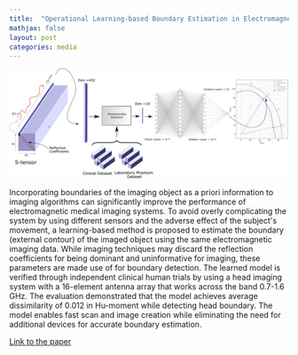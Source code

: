 ```yaml
---
title:  "Operational Learning-based Boundary Estimation in Electromagnetic Medical Imaging"
mathjax: false
layout: post
categories: media
---
```


![Block diagram](/assets/photos/BD_block_diagram.jpg)

Incorporating boundaries of the imaging object as a priori information to imaging algorithms can significantly improve the performance of electromagnetic medical imaging systems. To avoid overly complicating the system by using different sensors and the adverse effect of the subject's movement, a learning-based method is proposed to estimate the boundary (external contour) of the imaged object using the same electromagnetic imaging data. While imaging techniques may discard the reflection coefficients for being dominant and uninformative for imaging, these parameters are made use of for boundary detection. The learned model is verified through independent clinical human trials by using a head imaging system with a 16-element antenna array that works across the band 0.7-1.6 GHz. The evaluation demonstrated that the model achieves average dissimilarity of 0.012 in Hu-moment while detecting head boundary. The model enables fast scan and image creation while eliminating the need for additional devices for accurate boundary estimation.

[Link to the paper](https://ieeexplore.ieee.org/document/9540792)
